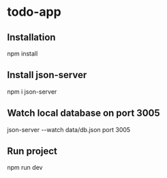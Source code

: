 # todo-app
## Installation
npm install
## Install json-server
npm i json-server
## Watch local database on port 3005
json-server --watch data/db.json port 3005
## Run project
npm run dev

